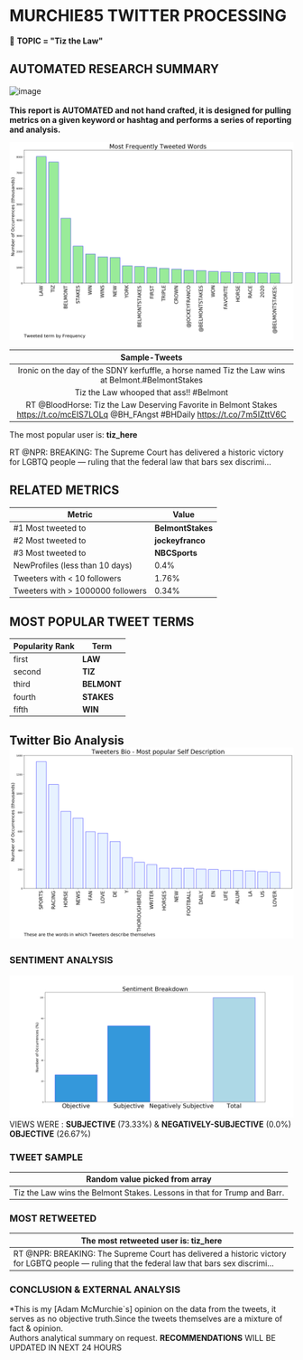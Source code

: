 # MURCHIE85 TWITTER PROCESSING 
&#x1F34E; **TOPIC = "Tiz the Law"**

## AUTOMATED RESEARCH SUMMARY

![image](https://marketingplatform.google.com/about/static/images/gmp/analytics-smb-benefit.jpg)
<br></br>
<b> This report is AUTOMATED and not hand crafted, it is designed for pulling metrics on a given keyword or hashtag and performs a series of reporting and analysis.</b>



![image](TWEETS.png)



|                **Sample-Tweets**        |
| :-------------: |
| Ironic on the day of the SDNY kerfuffle, a horse named Tiz the Law wins at Belmont.#BelmontStakes |
| Tiz the Law whooped that ass!! #Belmont |
| RT @BloodHorse: Tiz the Law Deserving Favorite in Belmont Stakes https://t.co/mcEIS7LOLq @BH_FAngst #BHDaily https://t.co/7m5IZttV6C |

The most popular user is: **tiz_here**
<div class="alert alert-block alert-danger"> RT @NPR: BREAKING: The Supreme Court has delivered a historic victory for LGBTQ people — ruling that the federal law that bars sex discrimi…</div>

## RELATED METRICS<br>
| Metric | Value |
| ------------- | ------------- |
| #1 Most tweeted to  | **BelmontStakes** |
| #2 Most tweeted to  | **jockeyfranco** |
| #3 Most tweeted to  | **NBCSports** |
| NewProfiles (less than 10 days) | 0.4%  |
| Tweeters with < 10 followers  | 1.76%|
| Tweeters with > 1000000 followers  | 0.34%  |



## MOST POPULAR TWEET TERMS 


| Popularity Rank  | Term |
| ------------- | ------------- |
| first  | **LAW**  |
| second  | **TIZ**  |
| third  | **BELMONT** |
| fourth  | **STAKES**  |
| fifth  | **WIN**  |


## Twitter Bio Analysis![image](BIO.png)
### SENTIMENT ANALYSIS
![image](sentiment.png)
VIEWS WERE : **SUBJECTIVE**  (73.33%) & **NEGATIVELY-SUBJECTIVE** (0.0%) **OBJECTIVE** (26.67%)

### TWEET SAMPLE 
| Random value picked from array |
| ------------- |
|Tiz the Law wins the Belmont Stakes. Lessons in that for Trump and Barr. |

### MOST RETWEETED 

| The most retweeted user is: **tiz_here**  |
| ------------- |
| RT @NPR: BREAKING: The Supreme Court has delivered a historic victory for LGBTQ people — ruling that the federal law that bars sex discrimi… |

### CONCLUSION & EXTERNAL ANALYSIS

*This is my [Adam McMurchie`s] opinion on the data from the tweets, it serves as no objective truth.Since the tweets themselves are a mixture of fact & opinion.<br>
Authors analytical summary on request.
**RECOMMENDATIONS** WILL BE UPDATED IN NEXT  24 HOURS <br>